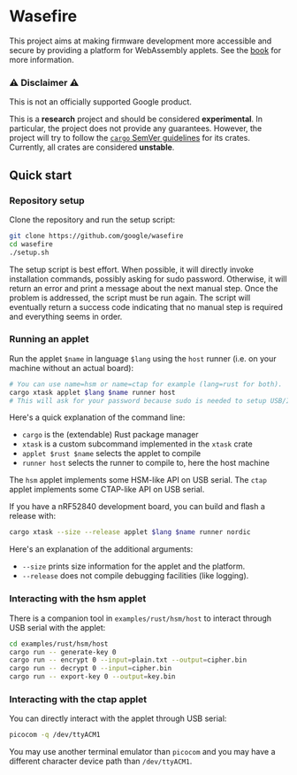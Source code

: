 # Wasefire

This project aims at making firmware development more accessible and secure by
providing a platform for WebAssembly applets. See the
[book](https://google.github.io/wasefire) for more information.

### :warning: Disclaimer :warning:

This is not an officially supported Google product.

This is a **research** project and should be considered **experimental**. In
particular, the project does not provide any guarantees. However, the project
will try to follow the [`cargo` SemVer
guidelines](https://doc.rust-lang.org/cargo/reference/semver.html) for its
crates. Currently, all crates are considered **unstable**.

## Quick start

### Repository setup

Clone the repository and run the setup script:

```sh
git clone https://github.com/google/wasefire
cd wasefire
./setup.sh
```

The setup script is best effort. When possible, it will directly invoke
installation commands, possibly asking for sudo password. Otherwise, it will
return an error and print a message about the next manual step. Once the problem
is addressed, the script must be run again. The script will eventually return a
success code indicating that no manual step is required and everything seems in
order.

### Running an applet

Run the applet `$name` in language `$lang` using the `host` runner (i.e. on your
machine without an actual board):

```sh
# You can use name=hsm or name=ctap for example (lang=rust for both).
cargo xtask applet $lang $name runner host
# This will ask for your password because sudo is needed to setup USB/IP.
```

Here's a quick explanation of the command line:
- `cargo` is the (extendable) Rust package manager
- `xtask` is a custom subcommand implemented in the `xtask` crate
- `applet $rust $name` selects the applet to compile
- `runner host` selects the runner to compile to, here the host machine

The `hsm` applet implements some HSM-like API on USB serial. The `ctap` applet
implements some CTAP-like API on USB serial.

If you have a nRF52840 development board, you can build and flash a release
with:

```sh
cargo xtask --size --release applet $lang $name runner nordic
```

Here's an explanation of the additional arguments:
- `--size` prints size information for the applet and the platform.
- `--release` does not compile debugging facilities (like logging).

### Interacting with the hsm applet

There is a companion tool in `examples/rust/hsm/host` to interact through USB
serial with the applet:

```sh
cd examples/rust/hsm/host
cargo run -- generate-key 0
cargo run -- encrypt 0 --input=plain.txt --output=cipher.bin
cargo run -- decrypt 0 --input=cipher.bin
cargo run -- export-key 0 --output=key.bin
```

### Interacting with the ctap applet

You can directly interact with the applet through USB serial:

```sh
picocom -q /dev/ttyACM1
```

You may use another terminal emulator than `picocom` and you may have a
different character device path than `/dev/ttyACM1`.

